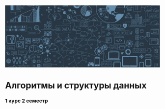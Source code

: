 ![cover](https://github.com/GOOGLI4CH/ASD_2_term/blob/master/cover.jpg)
# Алгоритмы и структуры данных
### 1 курс 2 семестр